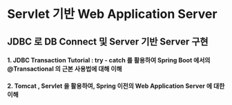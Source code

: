# Servlet 기반 Web Application Server
## JDBC 로 DB Connect 및 Server 기반 Server 구현
#### 1. JDBC Transaction Tutorial : try - catch 를 활용하여 Spring Boot 에서의 @Transactional 의 근본 사용법에 대해 이해
#### 2. Tomcat , Servlet 을 활용하여, Spring 이전의 Web Application Server 에 대한 이해

